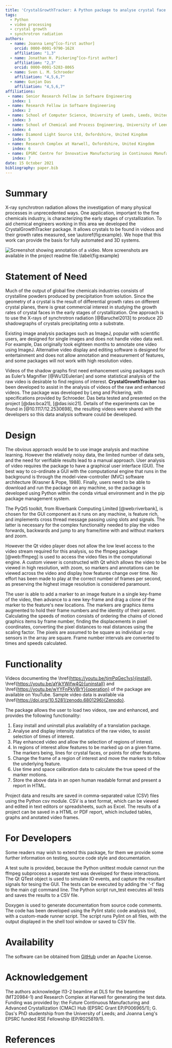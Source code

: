 ```yaml
---
title: 'CrystalGrowthTracker: A Python package to analyse crystal face advancement rates from time lapse synchrotron radiography'
tags:
  - Python
  - video processing
  - crystal growth
  - synchrotron radiation
authors:
  - name: Joanna Leng^[co-first author]
    orcid: 0000-0001-9790-162X
    affiliation: "1,3"
  - name: Jonathan H. Pickering^[co-first author]
    affiliation: "2,3"
    orcid: 0000-0001-5283-8065
  - name: Sven L. M. Schroeder
    affiliation: "4,5,6,7"
  - name: Gunjan Das
    affiliation: "4,5,6,7"
affiliations:
 - name: Senior Research Fellow in Software Engineering
   index: 1
 - name: Research Fellow in Software Engineering
   index: 2
 - name: School of Computer Science, University of Leeds, Leeds, United Kingdom
   index: 3
 - name: School of Chemical and Process Engineering, University of Leeds, Leeds, United Kingdom
   index: 4
 - name: Diamond Light Source Ltd, Oxfordshire, United Kingdom
   index: 5
 - name: Research Complex at Harwell, Oxfordshire, United Kingdom
   index: 6
 - name: EPSRC Centre for Innovative Manufacturing in Continuous Manufacturing and Advanced Crystallisation, University of Strathclyde, United Kingdom
   index: 7
date: 15 October 2021
bibliography: paper.bib
---
```


# Summary

X-ray synchrotron radiation allows the investigation of many physical processes in unprecedented ways. One application, important to the fine chemicals industry, is characterizing the early stages of crystallization.  To aid chemical engineers working in this area we developed the CrystalGrowthTracker package.  It allows crystals to be found in videos and their growth rates measured, see \autoref{fig:example}.  We hope that this work can provide the basis for fully automated and 3D systems.

![Screenshot showing annotation of a video. More screenshots are available in the project readme file.\label{fig:example}](images/CGT_drawing_tab.png)

# Statement of Need

Much of the output of global fine chemicals industries consists of crystalline powders produced by precipitation from solution.  Since the geometry of a crystal is the result of differential growth rates on different crystal planes, there is great commercial interest in studying the growth rates of crystal faces in the early stages of crystallization.  One approach is to use the X-rays of synchrotron radiation [@Baruchel2013] to produce 2D shadowgraphs of crystals precipitating onto a substrate.

Existing image analysis packages such as ImageJ, popular with scientific users, are designed for single images and does not handle video data well. For example, Das originally took eighteen months to annotate one video using ImageJ. Alternative video display and editing software is designed for entertainment and does not allow annotation and measurement of features, and some packages will not work with high resolution video.

Videos of the shadow graphs first need enhancement using packages such as Euler’s Magnifier [@Wu12Eulerian] and some statistical analysis of the raw video is desirable to find regions of interest.  **CrystalGrowthTracker** has been developed to assist in the analysis of videos of the raw and enhanced videos. The package was developed by Leng and Pickering, with specifications provided by Schroeder. Das beta tested and presented on the project [@das:bca21], [@das:isic21]. Details of the experiments can be found in [@10.1117/12.2530698], the resulting videos were shared with the developers so this data analysis software could be developed.

# Design

The obvious approach would be to use image analysis and machine learning. However the relatively noisy data, the limited number of data sets, and the need for verifiable results lead to a manual approach.  User analysis of video requires the package to have a graphical user interface (GUI). The best way to co-ordinate a GUI with the computational engine that runs in the background is through the model-view-controller (MVC) software architecture (Krasner & Pope, 1988).  Finally, users need to be able to download and run the package on any machine, so the package is developed using Python within the conda virtual environment and in the pip package management system.

The PyQt5 toolkit, from Riverbank Computing Limited [@web:riverbank], is chosen for the GUI component as it runs on any machine, is feature rich, and implements cross thread message passing using slots and signals. The latter is necessary for the complex functionality needed to play the video forwards, backwards and jump to any frame/time with and without markers and zoom.

However the Qt video player does not allow the low level access to the video stream required for this analysis, so the ffmpeg package [@web:ffmpeg] is used to access the video files in the computational engine.  A custom viewer is constructed with Qt which allows the video to be viewed in high resolution, with zoom, so markers and annotations can be viewed across the video and display how features change over time.  No effort has been made to play at the correct number of frames per second, as preserving the highest image resolution is considered paramount.

The user is able to add a marker to an image feature in a single key-frame of the video, then advance to a new key-frame and drag a clone of the marker to the feature's new locations.  The markers are graphics items augmented to hold their frame numbers and the identity of their parent.  Calculating the speeds of motion consists of ordering the chains of cloned graphics items by frame number, finding the displacements in pixel coordinates, converting the pixel distances to real distances using the scaling factor.  The pixels are assumed to be square as individual x-ray sensors in the array are square. Frame number intervals are converted to times and speeds calculated.

# Functionality

Videos documenting the \href{https://youtu.be/tjmPqGec1vs}{install}, \href{https://youtu.be/aYjkYWifw4Q}{uninstall} and \href{https://youtu.be/wYYFnPkVBrY}{operation} of the package are available on YouTube.  Sample video data is available via \href{https://doi.org/10.5281/zenodo.6801296}{Zenodo}.

The package allows the user to load two videos, raw and enhanced, and provides the following functionality:

1.  Easy install and uninstall plus availablity of a translation package.
2.  Analyse and display intensity statistics of the raw video, to assist selection of times of interest.
3.  Play enhanced video and allow the selection of regions of interest.
4.  In regions of interest allow features to be marked up on a given frame.  The markers being, lines for crystal faces, or points for other features.
5.  Change the frame of a region of interest and move the markers to follow the underlying feature.
6.  Use time and space calibration data to calculate the true speed of the marker motions.
7.  Store the above data in an open human readable format and present a report in HTML.

Project data and results are saved in comma-separated value (CSV) files using the Python csv module. CSV is a text format, which can be viewed and edited in text editors or spreadsheets, such as Excel.  The results of a project can be saved in a HTML or PDF report, which included tables, graphs and anotated video frames.

# For Developers

Some readers may wish to extend this package, for them we provide some further information on testing, source code style and documentation.

A test suite is provided, because the Python unittest module cannot run the ffmpeg subprocess a separate test was developed for these interactions.  The Qt QTest object is used to simulate IO events, and capture the resultant signals for tesing the GUI.  The tests can be executed by adding the '-t' flag to the main cgt command line. The Python script run_test executes all tests and saves the results to a CSV file.

Doxygen is used to generate documentation from source code comments.  The code has been developed using the Pylint static code analysis tool, with a custom-made runner script. The script runs Pylint on all files, with the output displayed in the shell tool window or saved to CSV file.

# Availability
The software can be obtained from [GitHub](https://github.com/jonathanHuwP/CrystalGrowthTracker) under an Apache License.

# Acknowledgement
The authors acknowledge I13-2 beamline at DLS for the beamtime (MT20984-1) and Research Complex at Harwell for generating the test data.  Funding was provided by: the Future Continuous Manufacturing and Advanced Crystallization (CMAC) Hub (EPSRC Grant EP/P006965/1); G. Das's PhD studentship from the University of Leeds; and Joanna Leng's EPSRC funded RSE Fellowship (EP/R025819/1).

# References

